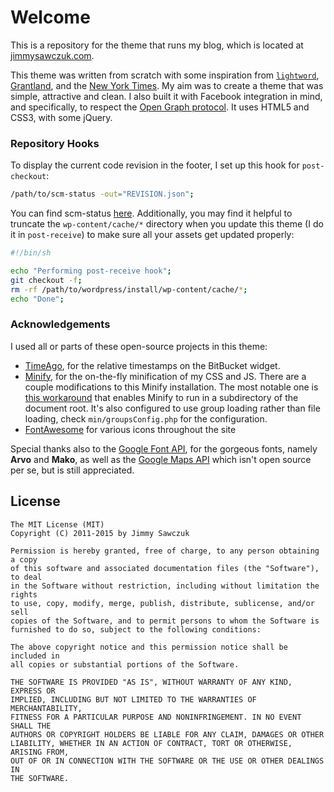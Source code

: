 # Welcome #

This is a repository for the theme that runs my blog, which is located at [jimmysawczuk.com][1].

This theme was written from scratch with some inspiration from [`lightword`][3], [Grantland][6], and the [New York Times][7]. My aim was to create a theme that was simple, attractive and clean. I also built it with Facebook integration in mind, and specifically, to respect the [Open Graph protocol][8]. It uses HTML5 and CSS3, with some jQuery.

### Repository Hooks ###

To display the current code revision in the footer, I set up this hook for `post-checkout`:

```bash
/path/to/scm-status -out="REVISION.json";
```

You can find scm-status [here][16]. Additionally, you may find it helpful to truncate the `wp-content/cache/*` directory when you update this theme (I do it in `post-receive`) to make sure all your assets get updated properly:

```bash
#!/bin/sh

echo "Performing post-receive hook";
git checkout -f;
rm -rf /path/to/wordpress/install/wp-content/cache/*;
echo "Done";
```

### Acknowledgements ###

I used all or parts of these open-source projects in this theme:

* [TimeAgo][9], for the relative timestamps on the BitBucket widget.
* [Minify][10], for the on-the-fly minification of my CSS and JS. There are a couple modifications to this Minify installation. The most notable one is [this workaround][13] that enables Minify to run in a subdirectory of the document root. It's also configured to use group loading rather than file loading, check `min/groupsConfig.php` for the configuration.
* [FontAwesome][15] for various icons throughout the site

Special thanks also to the [Google Font API][11], for the gorgeous fonts, namely **Arvo** and **Mako**, as well as the [Google Maps API][14] which isn't open source per se, but is still appreciated.

## License ##

	The MIT License (MIT)
	Copyright (C) 2011-2015 by Jimmy Sawczuk

	Permission is hereby granted, free of charge, to any person obtaining a copy
	of this software and associated documentation files (the "Software"), to deal
	in the Software without restriction, including without limitation the rights
	to use, copy, modify, merge, publish, distribute, sublicense, and/or sell
	copies of the Software, and to permit persons to whom the Software is
	furnished to do so, subject to the following conditions:

	The above copyright notice and this permission notice shall be included in
	all copies or substantial portions of the Software.

	THE SOFTWARE IS PROVIDED "AS IS", WITHOUT WARRANTY OF ANY KIND, EXPRESS OR
	IMPLIED, INCLUDING BUT NOT LIMITED TO THE WARRANTIES OF MERCHANTABILITY,
	FITNESS FOR A PARTICULAR PURPOSE AND NONINFRINGEMENT. IN NO EVENT SHALL THE
	AUTHORS OR COPYRIGHT HOLDERS BE LIABLE FOR ANY CLAIM, DAMAGES OR OTHER
	LIABILITY, WHETHER IN AN ACTION OF CONTRACT, TORT OR OTHERWISE, ARISING FROM,
	OUT OF OR IN CONNECTION WITH THE SOFTWARE OR THE USE OR OTHER DEALINGS IN
	THE SOFTWARE.


  [1]: http://jimmysawczuk.com
  [2]: http://wordpress.org/extend/themes/profile/andreiluca
  [3]: http://wordpress.org/extend/themes/lightword
  [4]: http://www.opensource.org/licenses/gpl-license.php
  [5]: http://www.opensource.org/licenses/mit-license.php
  [6]: http://www.grantland.com
  [7]: http://www.nytimes.com
  [8]: http://ogp.me
  [9]: http://timeago.yarp.com/
  [10]: http://code.google.com/p/minify/
  [11]: http://code.google.com/apis/webfonts/
  [12]: http://stackoverflow.com/questions/6005751/how-to-display-current-working-copy-version-of-an-hg-repository-on-a-php-page
  [13]: http://code.google.com/p/minify/wiki/AlternateFileLayouts
  [14]: https://developers.google.com/maps/
  [15]: http://fortawesome.github.com/Font-Awesome/
  [16]: http://github.com/jimmysawczuk/scm-status
